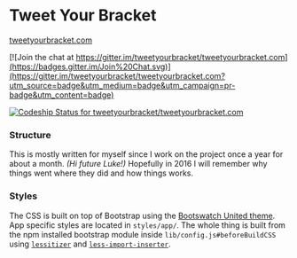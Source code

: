 # Tweet Your Bracket

[tweetyourbracket.com](http://tweetyourbracket.com)

[![Join the chat at https://gitter.im/tweetyourbracket/tweetyourbracket.com](https://badges.gitter.im/Join%20Chat.svg)](https://gitter.im/tweetyourbracket/tweetyourbracket.com?utm_source=badge&utm_medium=badge&utm_campaign=pr-badge&utm_content=badge)

[ ![Codeship Status for tweetyourbracket/tweetyourbracket.com](https://codeship.com/projects/0e37aee0-7e64-0132-b96b-56aeae6c129c/status?branch=master)](https://codeship.com/projects/56987)


### Structure

This is mostly written for myself since I work on the project once a year for
about a month. *(Hi future Luke!)* Hopefully in 2016 I will remember why things
went where they did and how things works.


### Styles

The CSS is built on top of Bootstrap using the [Bootswatch United theme](https://bootswatch.com/united/). App specific styles are located in `styles/app/`. The whole thing is built from the npm installed bootstrap module inside `lib/config.js#beforeBuildCSS` using [`lessitizer`]() and [`less-import-inserter`]().